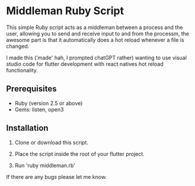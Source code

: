 # Middleman Ruby Script

This simple Ruby script acts as a middleman between a process and the user, allowing you to send and receive input to and from the processm, the awesome part is that it automatically does a hot reload whenever a file is changed.

I made this ('made' hah, I prompted chatGPT rather) wanting to use visual studio code for flutter development with react natives hot reload functionality.

## Prerequisites

- Ruby (version 2.5 or above)
- Gems: listen, open3

## Installation

1. Clone or download this script.

2. Place the script inside the root of your flutter project.

3. Run 'ruby middleman.rb'

If there are any bugs please let me know.
